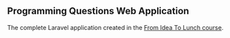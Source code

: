 ## Programming Questions Web Application

The complete Laravel application created in the [From Idea To Lunch course](https://selftaughtcoders.com/from-idea-to-lunch/).